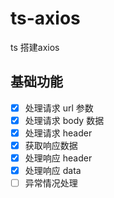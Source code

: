 # ts-axios

ts 搭建axios



## 基础功能

- [x] 处理请求 url 参数
- [x] 处理请求 body 数据
- [x] 处理请求 header
- [x] 获取响应数据
- [x] 处理响应 header
- [x] 处理响应 data
- [ ] 异常情况处理

